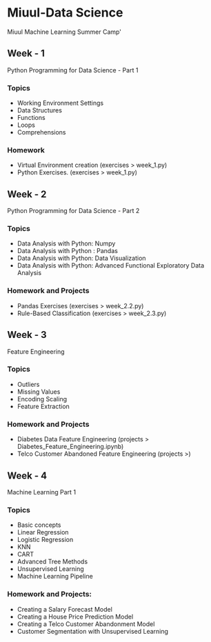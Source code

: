 # Miuul-Data Science  
Miuul Machine Learning Summer Camp'
## Week - 1 
Python Programming for Data Science - Part 1
### Topics
- Working Environment Settings
- Data Structures
- Functions
- Loops
- Comprehensions
### Homework
- Virtual Environment creation (exercises > week_1.py)
- Python Exercises. (exercises > week_1.py)

## Week - 2 
Python Programming for Data Science - Part 2
### Topics
- Data Analysis with Python: Numpy
- Data Analysis with Python : Pandas
- Data Analysis with Python: Data Visualization
- Data Analysis with Python: Advanced Functional Exploratory Data Analysis
### Homework and Projects
- Pandas Exercises (exercises > week_2.2.py)
- Rule-Based Classification (exercises > week_2.3.py)

## Week - 3
Feature Engineering 
### Topics
- Outliers
- Missing Values
- Encoding Scaling
- Feature Extraction
### Homework and Projects
- Diabetes Data Feature Engineering (projects > Diabetes_Feature_Engineering.ipynb)
- Telco Customer Abandoned Feature Engineering (projects >)
## Week - 4
Machine Learning Part 1 
### Topics
- Basic concepts
- Linear Regression
- Logistic Regression
- KNN
- CART
- Advanced Tree Methods
- Unsupervised Learning
- Machine Learning Pipeline
###  Homework and Projects:
- Creating a Salary Forecast Model
- Creating a House Price Prediction Model
- Creating a Telco Customer Abandonment Model
- Customer Segmentation with Unsupervised Learning